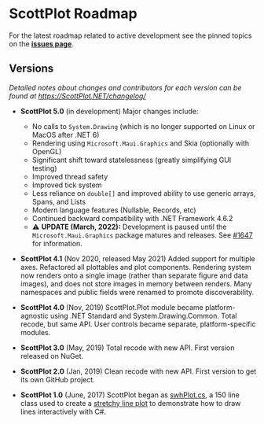 # ScottPlot Roadmap

For the latest roadmap related to active development see the pinned topics on the [**issues page**](https://github.com/ScottPlot/ScottPlot/issues).

## Versions

_Detailed notes about changes and contributors for each version can be found at https://ScottPlot.NET/changelog/_

* **ScottPlot 5.0** (in development) Major changes include:
  * No calls to `System.Drawing` (which is no longer supported on Linux or MacOS after .NET 6)
  * Rendering using `Microsoft.Maui.Graphics` and Skia (optionally with OpenGL)
  * Significant shift toward statelessness (greatly simplifying GUI testing)
  * Improved thread safety
  * Improved tick system
  * Less reliance on `double[]` and improved ability to use generic arrays, Spans, and Lists
  * Modern language features (Nullable, Records, etc)
  * Continued backward compatibility with .NET Framework 4.6.2
  * ⚠️ **UPDATE (March, 2022):** Development is paused until the `Microsoft.Maui.Graphics` package matures and releases. See [#1647](https://github.com/ScottPlot/ScottPlot/pull/1647) for information.

* **ScottPlot 4.1** (Nov 2020, released May 2021) Added support for multiple axes. Refactored all plottables and plot components. Rendering system now renders onto a single image (rather than separate figure and data images), and does not store images in memory between renders. Many namespaces and public fields were renamed to promote discoverability.

* **ScottPlot 4.0** (Nov, 2019) ScottPlot.Plot module became platform-agnostic using .NET Standard and System.Drawing.Common. Total recode, but same API. User controls became separate, platform-specific modules.

* **ScottPlot 3.0** (May, 2019) Total recode with new API. First version released on NuGet.

* **ScottPlot 2.0** (Jan, 2019) Clean recode with new API. First version to get its own GitHub project. 

* **ScottPlot 1.0** (June, 2017) ScottPlot began as [swhPlot.cs](https://github.com/swharden/Csharp-Data-Visualization/blob/master/dev/old/17-06-24_stretchy_line_plot/pixelDrawDrag2/swhPlot.cs), a 150 line class used to create a [stretchy line plot](https://github.com/swharden/Csharp-Data-Visualization/tree/master/dev/old/17-06-24_stretchy_line_plot) to demonstrate how to draw lines interactively with C#.
